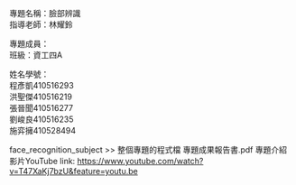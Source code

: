 專題名稱：臉部辨識  
指導老師：林耀鈴

專題成員：  
班級：資工四A  

姓名學號：  
程彥凱410516293<br>
洪聖傑410516219<br>
張晉聞410516277<br>
劉峻良410516235<br>
施弈擁410528494<br>


face_recognition_subject >> 整個專題的程式檔
專題成果報告書.pdf
專題介紹影片YouTube link: https://www.youtube.com/watch?v=T47XaKj7bzU&feature=youtu.be  
